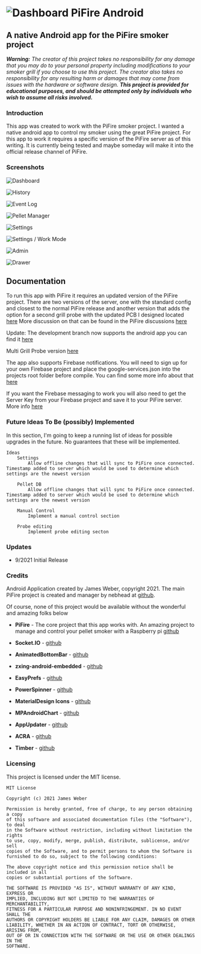 # ![Dashboard](app/src/main/res/mipmap-hdpi/ic_launcher.png) PiFire Android
## A native Android app for the PiFire smoker project

***Warning:*** *The creator of this project takes no responsibility for any damage that you may do to your personal property including modifications to your smoker grill if you choose to use this project.  The creator also takes no responsibility for any resulting harm or damages that may come from issues with the hardware or software design.*  ***This project is provided for educational purposes, and should be attempted only by individuals who wish to assume all risks involved.***

### Introduction
This app was created to work with the PiFire smoker project. I wanted a native android app to control my smoker using the great PiFire project. For this app to work it requires a specific version of the PiFire server as of this writing. It is currently being tested and maybe someday will make it into the official release channel of PiFire. 

### Screenshots


![Dashboard](docs/screenshots/dashboard.png)

![History](docs/screenshots/history.png)

![Event Log](docs/screenshots/eventlog.png)

![Pellet Manager](docs/screenshots/pelletmanager.png)

![Settings](docs/screenshots/settings.png)

![Settings / Work Mode](docs/screenshots/workmode.png)

![Admin](docs/screenshots/admin.png)

![Drawer](docs/screenshots/drawer.png)

## Documentation

To run this app with PiFire it requires an updated version of the PiFire project. There are two versions of the server, one with the standard config and closest to the normal PiFire release and another version that adds the option for a second grill probe with the updated PCB I designed located [here](https://easyeda.com/zipster85/pifire-controller-hat) More discussion on that can be found in the PiFire discussions [here](https://github.com/nebhead/PiFire/discussions/28#discussioncomment-1006962)

Update: The development branch now supports the android app you can find it [here](https://github.com/nebhead/PiFire/tree/development)

Multi Grill Probe version [here](https://github.com/weberbox/PiFire/tree/development-fourprobes)

The app also supports Firebase notifications. You will need to sign up for your own Firebase project and place the google-services.json into the projects root folder before compile. You can find some more info about that [here](https://firebase.google.com/docs/cloud-messaging/android/client#register_your_app_with_firebase)

If you want the Firebase messaging to work you will also need to get the Server Key from your Firebase project and save it to your PiFire server. More info [here](https://developer.clevertap.com/docs/find-your-fcm-sender-id-fcm-server-api-key#)


### Future Ideas To Be (possibly) Implemented  

In this section, I'm going to keep a running list of ideas for possible upgrades in the future.  No guarantees that these will be implemented. 

```
Ideas
	Settings
		Allow offline changes that will sync to PiFire once connected. Timestamp added to server which would be used to determine which settings are the newest version

	Pellet DB
		Allow offline changes that will sync to PiFire once connected. Timestamp added to server which would be used to determine which settings are the newest version

	Manual Control
		Implement a manual control section

	Probe editing
		Implement probe editing secton

```

### Updates

* 9/2021 Initial Release

### Credits

Android Application created by James Weber, copyright 2021. The main PiFire project is created and manager by nebhead at [github](https://github.com/nebhead).

Of course, none of this project would be available without the wonderful and amazing folks below 

* **PiFire** - The core project that this app works with. An amazing project to manage and control your pellet smoker with a Raspberry pi [github](https://github.com/nebhead)

* **Socket.IO** - [github](https://github.com/socketio/socket.io-client-java)

* **AnimatedBottomBar** - [github](https://github.com/Droppers/AnimatedBottomBar)

* **zxing-android-embedded** - [github](https://github.com/journeyapps/zxing-android-embedded)

* **EasyPrefs** - [github](https://github.com/Pixplicity/EasyPrefs)

* **PowerSpinner** - [github](https://github.com/skydoves/PowerSpinner)

* **MaterialDesign Icons** - [github](https://github.com/Templarian/MaterialDesign)

* **MPAndroidChart** - [github](https://github.com/PhilJay/MPAndroidChart)

* **AppUpdater** - [github](https://github.com/javiersantos/AppUpdater)

* **ACRA** - [github](https://github.com/ACRA/acra)

* **Timber** - [github](https://github.com/JakeWharton/timber)

### Licensing

This project is licensed under the MIT license.

```
MIT License

Copyright (c) 2021 James Weber

Permission is hereby granted, free of charge, to any person obtaining a copy
of this software and associated documentation files (the "Software"), to deal
in the Software without restriction, including without limitation the rights
to use, copy, modify, merge, publish, distribute, sublicense, and/or sell
copies of the Software, and to permit persons to whom the Software is
furnished to do so, subject to the following conditions:

The above copyright notice and this permission notice shall be included in all
copies or substantial portions of the Software.

THE SOFTWARE IS PROVIDED "AS IS", WITHOUT WARRANTY OF ANY KIND, EXPRESS OR
IMPLIED, INCLUDING BUT NOT LIMITED TO THE WARRANTIES OF MERCHANTABILITY,
FITNESS FOR A PARTICULAR PURPOSE AND NONINFRINGEMENT. IN NO EVENT SHALL THE
AUTHORS OR COPYRIGHT HOLDERS BE LIABLE FOR ANY CLAIM, DAMAGES OR OTHER
LIABILITY, WHETHER IN AN ACTION OF CONTRACT, TORT OR OTHERWISE, ARISING FROM,
OUT OF OR IN CONNECTION WITH THE SOFTWARE OR THE USE OR OTHER DEALINGS IN THE
SOFTWARE.
```